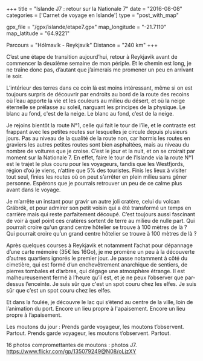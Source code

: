 +++
title = "Islande J7 : retour sur la Nationale 7"
date = "2016-08-08"
categories = ['Carnet de voyage en Islande']
type = "post_with_map"

gpx_file = "/gpx/islande/etape7.gpx"
map_longitude = "-21.7110"
map_latitude = "64.9221"

Parcours = "Hólmavík - Reykjavik"
Distance = "240 km"
+++



C’est une étape de transition aujourd’hui, retour à Reykjavik avant de commencer la deuxième semaine de mon périple. Et le chemin est long, je ne traîne donc pas, d’autant que j’aimerais me promener un peu en arrivant le soir.

L’intérieur des terres dans ce coin là est moins intéressant, même si on est toujours surpris de découvrir par endroits au bord de la route des recoins où l’eau apporte la vie et les couleurs au milieu du désert, et où la neige éternelle se prélasse au soleil, narguant les principes de la physique.
Le blanc au fond, c'est de la neige.
Le blanc au fond, c’est de la neige.

Je rejoins bientôt la route N°1, celle qui fait le tour de l’île, et le contraste est frappant avec les petites routes sur lesquelles je circule depuis plusieurs jours. Pas au niveau de la qualité de la route non, car hormis les routes en graviers les autres petites routes sont bien asphaltées, mais au niveau du nombre de voitures que je croise. C’est le jour et la nuit, et on se croirait par moment sur la Nationale 7. En effet, faire le tour de l’Islande via la route N°1 est le trajet le plus couru pour les voyageurs, tandis que les Westfjords, région d’où je viens, n’attire que 5% des touristes. Finis les lieux à visiter tout seul, finies les routes où on peut s’arrêter en plein milieu sans gêner personne. Espérons que je pourrais retrouver un peu de ce calme plus avant dans le voyage.

Je m’arrête un instant pour gravir un autre joli cratère, celui du volcan Grábrók, et pour admirer son petit voisin qui a été transformé un temps en carrière mais qui reste parfaitement découpé. C’est toujours aussi fascinant de voir à quel point ces cratères sortent de terre au milieu de nulle part.
Qui pourrait croire qu'un grand centre hôtelier se trouve à 100 mètres de là ?
Qui pourrait croire qu’un grand centre hôtelier se trouve à 100 mètres de là ?

Après quelques courses à Reykjavik et notamment l’achat pour dépannage d’une carte mémoire (35€ les 16Go), je me promène un peu à la découverte d’autres quartiers ignorés le premier jour. Je passe notamment à côté du cimetière, qui est formé d’un enchevêtrement anarchique de sentiers, de pierres tombales et d’arbres, qui dégage une atmosphère étrange. Il est malheureusement fermé à l’heure qu’il est, et je ne peux l’observer que par-dessus l’enceinte.
Je suis sûr que c'est un spot couru chez les elfes.
Je suis sûr que c’est un spot couru chez les elfes.

Et dans la foulée, je découvre le lac qui s’étend au centre de la ville, loin de l’animation du port.
Encore un lieu propre à l'apaisement.
Encore un lieu propre à l’apaisement.



Les moutons du jour :
Prends garde voyageur, les moutons t’observent. Partout.
Prends garde voyageur, les moutons t’observent. Partout.

16 photos compromettantes de moutons : photos J7.
https://www.flickr.com/gp/135079249@N08/oLjzXY
